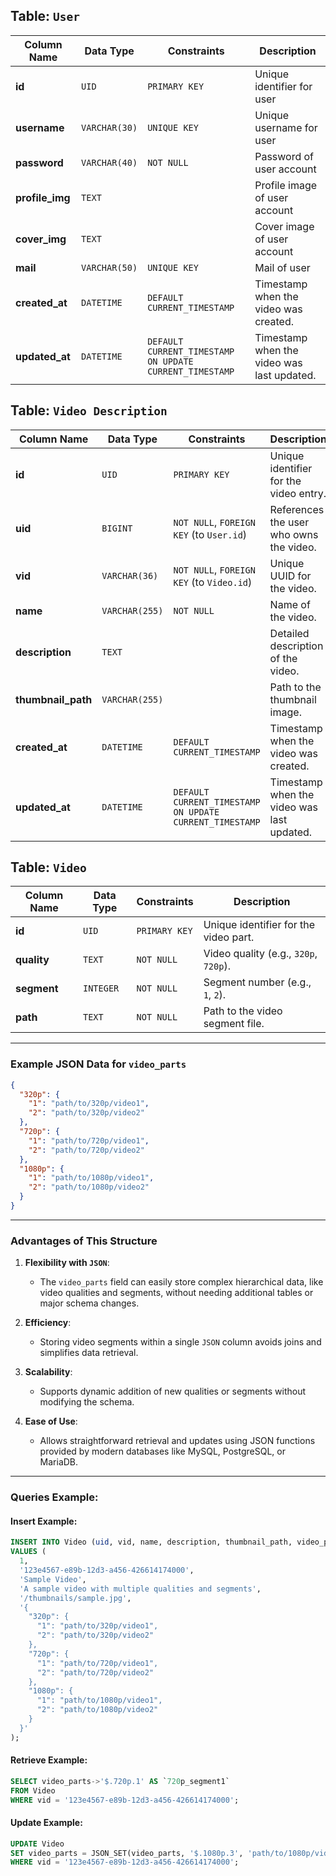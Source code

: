 ## Table: `User`
| Column Name        | Data Type        | Constraints                 | Description                                   |
|--------------------|------------------|-----------------------------|-----------------------------------------------|
| **id**             | `UID`            | `PRIMARY KEY`               | Unique identifier for user                    |
| **username**       | `VARCHAR(30)`    | `UNIQUE KEY`                | Unique username for user                      |
| **password**       | `VARCHAR(40)`    | `NOT NULL`                  | Password of user account                      |
| **profile_img**    | `TEXT`           |                             | Profile image of user account                 |
| **cover_img**      | `TEXT`           |                             | Cover image of user account                   |
| **mail**           | `VARCHAR(50)`    | `UNIQUE KEY`                | Mail of user                                  |
| **created_at**     | `DATETIME`       | `DEFAULT CURRENT_TIMESTAMP` | Timestamp when the video was created.         |
| **updated_at**     | `DATETIME`       | `DEFAULT CURRENT_TIMESTAMP ON UPDATE CURRENT_TIMESTAMP` | Timestamp when the video was last updated. |


## Table: `Video Description`

| Column Name       | Data Type         | Constraints                 | Description                                   |
|-------------------|-------------------|-----------------------------|-----------------------------------------------|
| **id**            | `UID`             | `PRIMARY KEY`               | Unique identifier for the video entry.       |
| **uid**           | `BIGINT`          | `NOT NULL`, `FOREIGN KEY` (to `User.id`) | References the user who owns the video.      |
| **vid**           | `VARCHAR(36)`     | `NOT NULL`, `FOREIGN KEY` (to `Video.id`) | Unique UUID for the video.                   |
| **name**          | `VARCHAR(255)`    | `NOT NULL`                  | Name of the video.                           |
| **description**   | `TEXT`            |                              | Detailed description of the video.           |
| **thumbnail_path**| `VARCHAR(255)`    |                              | Path to the thumbnail image.                 |
| **created_at**    | `DATETIME`        | `DEFAULT CURRENT_TIMESTAMP` | Timestamp when the video was created.        |
| **updated_at**    | `DATETIME`        | `DEFAULT CURRENT_TIMESTAMP ON UPDATE CURRENT_TIMESTAMP` | Timestamp when the video was last updated. |

## Table: `Video`

| Column Name   | Data Type     | Constraints                 | Description                              |
|---------------|---------------|-----------------------------|------------------------------------------|
| **id**        | `UID`         | `PRIMARY KEY`               | Unique identifier for the video part.    |
| **quality**   | `TEXT`        | `NOT NULL`                  | Video quality (e.g., `320p`, `720p`).    |
| **segment**   | `INTEGER`     | `NOT NULL`                  | Segment number (e.g., `1`, `2`).         |
| **path**      | `TEXT`        | `NOT NULL`                  | Path to the video segment file.          |

---

### Example JSON Data for `video_parts`

```json
{
  "320p": {
    "1": "path/to/320p/video1",
    "2": "path/to/320p/video2"
  },
  "720p": {
    "1": "path/to/720p/video1",
    "2": "path/to/720p/video2"
  },
  "1080p": {
    "1": "path/to/1080p/video1",
    "2": "path/to/1080p/video2"
  }
}
```

---

### Advantages of This Structure

1. **Flexibility with `JSON`**:
   - The `video_parts` field can easily store complex hierarchical data, like video qualities and segments, without needing additional tables or major schema changes.

2. **Efficiency**:
   - Storing video segments within a single `JSON` column avoids joins and simplifies data retrieval.

3. **Scalability**:
   - Supports dynamic addition of new qualities or segments without modifying the schema.

4. **Ease of Use**:
   - Allows straightforward retrieval and updates using JSON functions provided by modern databases like MySQL, PostgreSQL, or MariaDB.

---

### Queries Example:

#### Insert Example:
```sql
INSERT INTO Video (uid, vid, name, description, thumbnail_path, video_parts) 
VALUES (
  1, 
  '123e4567-e89b-12d3-a456-426614174000', 
  'Sample Video', 
  'A sample video with multiple qualities and segments', 
  '/thumbnails/sample.jpg', 
  '{
    "320p": {
      "1": "path/to/320p/video1",
      "2": "path/to/320p/video2"
    },
    "720p": {
      "1": "path/to/720p/video1",
      "2": "path/to/720p/video2"
    },
    "1080p": {
      "1": "path/to/1080p/video1",
      "2": "path/to/1080p/video2"
    }
  }'
);
```

#### Retrieve Example:
```sql
SELECT video_parts->'$.720p.1' AS `720p_segment1`
FROM Video
WHERE vid = '123e4567-e89b-12d3-a456-426614174000';
```

#### Update Example:
```sql
UPDATE Video
SET video_parts = JSON_SET(video_parts, '$.1080p.3', 'path/to/1080p/video3')
WHERE vid = '123e4567-e89b-12d3-a456-426614174000';
```
